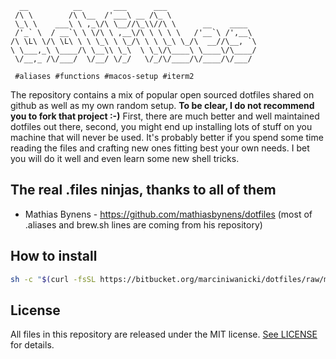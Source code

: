 
```
  __          __       ___      ___                    
 /\ \        /\ \__  /'___\ __ /\_ \                   
 \_\ \    ___\ \ ,_\/\ \__//\_\\//\ \      __    ____  
 /'_` \  / __`\ \ \/\ \ ,__\/\ \ \ \ \   /'__`\ /',__\ 
/\ \L\ \/\ \L\ \ \ \_\ \ \_/\ \ \ \_\ \_/\  __//\__, `\
\ \___,_\ \____/\ \__\\ \_\  \ \_\/\____\ \____\/\____/
 \/__,_ /\/___/  \/__/ \/_/   \/_/\/____/\/____/\/___/ 

 #aliases #functions #macos-setup #iterm2
```

The repository contains a mix of popular open sourced dotfiles shared
on github as well as my own random setup.
**To be clear, I do not recommend you to fork that project :-)** First, there are much
better and well maintained dotfiles out there, second, you might end up
installing lots of stuff on you machine that will never be used. It's probably
better if you spend some time reading the files and crafting new ones
fitting best your own needs. I bet you will do it well and even learn some
new shell tricks.

## The real .files ninjas, thanks to all of them
- Mathias Bynens - https://github.com/mathiasbynens/dotfiles (most of .aliases
  and brew.sh lines are coming from his repository)

## How to install

```bash
sh -c "$(curl -fsSL https://bitbucket.org/marciniwanicki/dotfiles/raw/master/bin/install.sh)"
```

## License
All files in this repository are released under the MIT license. [See LICENSE](https://github.com/marciniwanicki/dotfiles/blob/develop/LICENSE) for details.
